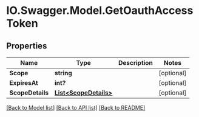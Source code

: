 # IO.Swagger.Model.GetOauthAccessToken
## Properties

Name | Type | Description | Notes
------------ | ------------- | ------------- | -------------
**Scope** | **string** |  | [optional] 
**ExpiresAt** | **int?** |  | [optional] 
**ScopeDetails** | [**List&lt;ScopeDetails&gt;**](ScopeDetails.md) |  | [optional] 

[[Back to Model list]](../README.md#documentation-for-models) [[Back to API list]](../README.md#documentation-for-api-endpoints) [[Back to README]](../README.md)

